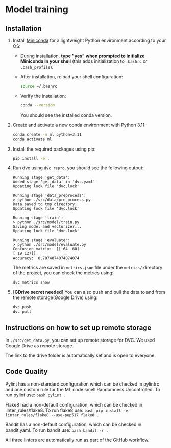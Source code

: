 # Model training

## Installation

1. Install [Miniconda](https://www.anaconda.com/docs/getting-started/miniconda/install#windows-command-prompt) for a lightweight Python environment according to your OS:

    - During installation, **type "yes" when prompted to initialize Miniconda in your shell** (this adds initialization to `.bashrc` or `.bash_profile`).
    - After installation, reload your shell configuration:

      ```bash
      source ~/.bashrc
      ```

    - Verify the installation:

      ```bash
      conda --version
      ```

      You should see the installed conda version.

2. Create and activate a new conda environment with Python 3.11:

    ```bash
    conda create -n ml python=3.11
    conda activate ml
    ```

3. Install the required packages using pip:

    ```bash
    pip install -e .
    ```

4. Run dvc using `dvc repro`, you should see the following output:

    ```plaintext
    Running stage 'get_data':    
    Added stage 'get_data' in 'dvc.yaml'
    Updating lock file 'dvc.lock'                           

    Running stage 'data_preprocess':                                                       
    > python ./src/data/pre_process.py
    Data saved to tmp directory.
    Updating lock file 'dvc.lock'                                                          

    Running stage 'train':                                                                 
    > python ./src/model/train.py
    Saving model and vectorizer...
    Updating lock file 'dvc.lock'                                                          

    Running stage 'evaluate':                                                              
    > python ./src/model/evaluate.py
    Confusion_matrix:  [[ 64  60]
    [ 19 127]]
    Accuracy:  0.7074074074074074
    ```

    The metrics are saved in `metrics.json` file under the `metrics/` directory of the project, you can check the metrics using:

    ```bash
    dvc metrics show
    ```

5. [**GDrive secret needed**] You can also push and pull the data to and from the remote storage(Google Drive) using:

    ```bash
    dvc push
    dvc pull
    ```

## Instructions on how to set up remote storage

In `./src/get_data.py`, you can set up remote storage for DVC. We used Google Drive as remote storage.

The link to the drive folder is automatically set and is open to everyone.

## Code Quality

Pylint has a non-standard configuration which can be checked in pylintrc and one custom rule for the ML code smell Randomness Uncontrolled. To run pylint use:
    ```bash
    pylint .
    ```

Flake8 had a non-default configuration, which can be checked in linter_rules/flake8. To run flake8 use:
    ```bash
    pip install -e linter_rules/flake8 --use-pep517
    flake8 .
    ```

Bandit has a non-default configuration, which can be checked in bandit.yaml. To run bandit use:
    ```bash
    bandit -r .
    ```

All three linters are automatically run as part of the GitHub workflow.